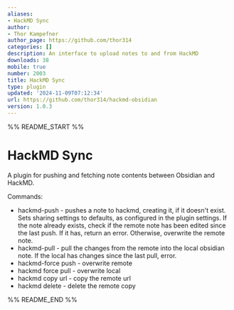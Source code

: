 ```yaml
---
aliases:
- HackMD Sync
author:
- Thor Kampefner
author_page: https://github.com/thor314
categories: []
description: An interface to upload notes to and from HackMD
downloads: 38
mobile: true
number: 2003
title: HackMD Sync
type: plugin
updated: '2024-11-09T07:12:34'
url: https://github.com/thor314/hackmd-obsidian
version: 1.0.3
---
```


%% README_START %%

# HackMD Sync
A plugin for pushing and fetching note contents between Obsidian and HackMD.

Commands:
* hackmd-push - pushes a note to hackmd, creating it, if it doesn't exist. Sets sharing settings to defaults, as configured in the plugin settings. If the note already exists, check if the remote note has been edited since the last push. If it has, return an error. Otherwise, overwrite the remote note.
* hackmd-pull - pull the changes from the remote into the local obsidian note. If the local has changes since the last pull, error.
* hackmd-force push - overwrite remote
* hackmd force pull - overwrite local
* hackmd copy url - copy the remote url
* hackmd delete - delete the remote copy
<!-- note to self: to release: -->
<!-- gh release create 1.0.0 --title "1.0.0" --notes "initial release of hackmd obsidian plugin" -->


%% README_END %%